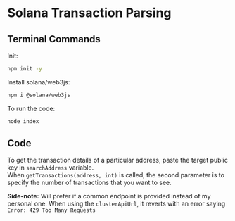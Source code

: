 # Solana Transaction Parsing  
  
## Terminal Commands  
    
Init:  
```bash
npm init -y
```  
Install solana/web3js:  
```bash
npm i @solana/web3js
```  
To run the code:  
```bash
node index
```  
  
## Code  
  
To get the transaction details of a particular address, paste the target public key in `searchAddress` variable.  
When `getTransactions(address, int)` is called, the second parameter is to specify the number of transactions that you want to see.  
  
**Side-note:** Will prefer if a common endpoint is provided instead of my personal one. When using the `clusterApiUrl`, it reverts with an error saying `Error: 429 Too Many Requests`  